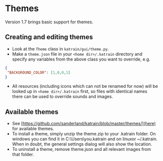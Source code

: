# Themes
Version 1.7 brings basic support for themes.

## Creating and editing themes

* Look at the `Theme` class in `katrain/gui/theme.py`.
* Make a `theme.json` file in your `<home dir>/.katrain` directory and specify any variables from the above class you want to override, e.g. 
 ```json
 {
  "BACKGROUND_COLOR": [1,0,0,1]
}
  ```
* All resources (including icons which can not be renamed for now) will be looked up in `<home dir>/.katrain` first, so files with identical names there can be used to override sounds and images.

## Available themes

* See [https://github.com/sanderland/katrain/blob/master/themes/](here) for available themes. 
* To install a theme, simply unzip the theme.zip to your .katrain folder. On windows you can find it in C:\Users\you\.katrain and on linuxor ~/.katrain. When in doubt, the general settings dialog will also show the location.
* To uninstall a theme, remove theme.json and all relevant images from that folder.

